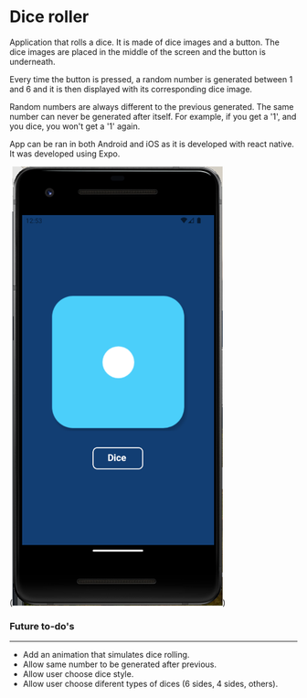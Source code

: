 # Dice roller

Application that rolls a dice. It is made of dice images and a button. The dice images are placed in the middle of the screen and the button is underneath.

Every time the button is pressed, a random number is generated between 1 and 6 and it is then displayed with its corresponding dice image.

Random numbers are always different to the previous generated. The same number can never be generated after itself. For example, if you get a '1', and you dice, you won't get a '1' again.

App can be ran in both Android and iOS as it is developed with react native. It was developed using Expo.

(![Android screnshot: dice 1](https://github.com/lucirs7/rn_learn-DiceRoller/blob/master/screenshots/ss-android1.png))


### Future to-do's
---
- Add an animation that simulates dice rolling.
- Allow same number to be generated after previous.
- Allow user choose dice style.
- Allow user choose diferent types of dices (6 sides, 4 sides, others).